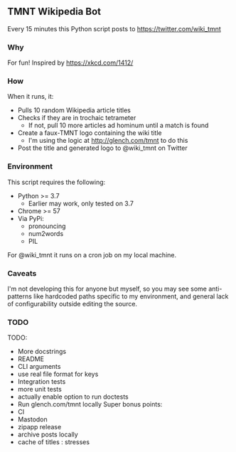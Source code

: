 ## TMNT Wikipedia Bot

Every 15 minutes this Python script posts to https://twitter.com/wiki_tmnt

### Why

For fun! Inspired by https://xkcd.com/1412/

### How

When it runs, it:
- Pulls 10 random Wikipedia article titles
- Checks if they are in trochaic tetrameter
  - If not, pull 10 more articles ad hominum until a match is found
- Create a faux-TMNT logo containing the wiki title
  - I'm using the logic at http://glench.com/tmnt to do this
- Post the title and generated logo to @wiki_tmnt on Twitter

### Environment

This script requires the following:

- Python >= 3.7
  - Earlier may work, only tested on 3.7
- Chrome >= 57
- Via PyPi:
  - pronouncing
  - num2words
  - PIL

For @wiki_tmnt it runs on a cron job on my local machine.

### Caveats

I'm not developing this for anyone but myself, so you may see some anti-patterns like hardcoded paths specific to my environment, and general lack of configurability outside editing the source.

### TODO

TODO:
  - More docstrings
  - README
  - CLI arguments
  - use real file format for keys
  - Integration tests
  - more unit tests
  - actually enable option to run doctests
  - Run glench.com/tmnt locally
Super bonus points:
  - CI
  - Mastodon
  - zipapp release
  - archive posts locally
  - cache of titles : stresses
